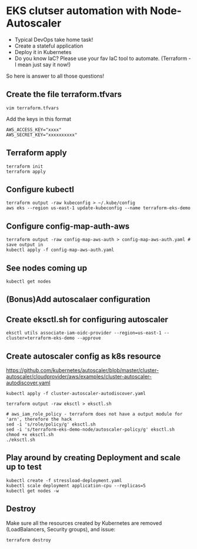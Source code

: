 # EKS clutser automation with Node-Autoscaler
- Typical DevOps take home task! 
- Create a stateful application 
- Deploy it in Kubernetes
- Do you know IaC? Please use your fav IaC tool to automate. (Terraform - I mean just say it now!) 

So here is answer to all those questions!

## Create the file terraform.tfvars 
```
vim terraform.tfvars
```
Add the keys in this format
```
AWS_ACCESS_KEY="xxxx"
AWS_SECRET_KEY="xxxxxxxxxx"
```

## Terraform apply
```
terraform init
terraform apply
```

## Configure kubectl
```
terraform output -raw kubeconfig > ~/.kube/config
aws eks --region us-east-1 update-kubeconfig --name terraform-eks-demo
```

## Configure config-map-auth-aws
```
terraform output -raw config-map-aws-auth > config-map-aws-auth.yaml # save output in
kubectl apply -f config-map-aws-auth.yaml
```

## See nodes coming up
```
kubectl get nodes
```
## (Bonus)Add autoscalaer configuration

## Create eksctl.sh for configuring autoscaler
``` 
eksctl utils associate-iam-oidc-provider --region=us-east-1 --cluster=terraform-eks-demo --approve
```

## Create autoscaler config as k8s resource 
https://github.com/kubernetes/autoscaler/blob/master/cluster-autoscaler/cloudprovider/aws/examples/cluster-autoscaler-autodiscover.yaml

```
kubectl apply -f cluster-autoscaler-autodiscover.yaml

terraform output -raw eksctl > eksctl.sh

# aws_iam_role_policy - terraform does not have a output module for 'arn', therefore the hack
sed -i 's/role/policy/g' eksctl.sh
sed -i 's/terraform-eks-demo-node/autoscaler-policy/g' eksctl.sh 
chmod +x eksctl.sh 
./eksctl.sh
```
## Play around by creating Deployment and scale up to test

``` 
kubectl create -f stressload-deployment.yaml 
kubectl scale deployment application-cpu --replicas=5
kubectl get nodes -w
```

## Destroy
Make sure all the resources created by Kubernetes are removed (LoadBalancers, Security groups), and issue:
```
terraform destroy
```
